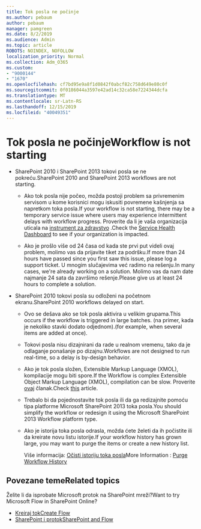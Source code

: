 ```yaml
---
title: Tok posla ne počinje
ms.author: pebaum
author: pebaum
manager: pamgreen
ms.date: 8/2/2019
ms.audience: Admin
ms.topic: article
ROBOTS: NOINDEX, NOFOLLOW
localization_priority: Normal
ms.collection: Adm_O365
ms.custom:
- "9000144"
- "1670"
ms.openlocfilehash: cf7bd95e9a8f1d0842f0abcf82c758d649e80c0f
ms.sourcegitcommit: 0f0186044a3597e42ad14c32ca58e7224344dcfa
ms.translationtype: MT
ms.contentlocale: sr-Latn-RS
ms.lasthandoff: 12/15/2019
ms.locfileid: "40049351"
---
```

# <a name="workflow-is-not-starting"></a><span data-ttu-id="5ffa9-102">Tok posla ne počinje</span><span class="sxs-lookup"><span data-stu-id="5ffa9-102">Workflow is not starting</span></span>

- <span data-ttu-id="5ffa9-103">SharePoint 2010 i SharePoint 2013 tokovi posla se ne pokreću.</span><span class="sxs-lookup"><span data-stu-id="5ffa9-103">SharePoint 2010 and SharePoint 2013 workflows are not starting.</span></span>

    - <span data-ttu-id="5ffa9-104">Ako tok posla nije počeo, možda postoji problem sa privremenim servisom u kome korisnici mogu iskusiti povremene kašnjenja sa napretkom toka posla.</span><span class="sxs-lookup"><span data-stu-id="5ffa9-104">If your workflow is not starting, there may be a temporary service issue where users may experience intermittent delays with workflow progress.</span></span> <span data-ttu-id="5ffa9-105">Proverite da li je vaša organizacija uticala na [instrument za zdravstvo](https:/admin.microsoft.com/AdminPortal/Home#/servicehealth) .</span><span class="sxs-lookup"><span data-stu-id="5ffa9-105">Check the [Service Health Dashboard](https:/admin.microsoft.com/AdminPortal/Home#/servicehealth) to see if your organization is impacted.</span></span>

    - <span data-ttu-id="5ffa9-106">Ako je prošlo više od 24 časa od kada ste prvi put videli ovaj problem, molimo vas da prijavite tiket za podršku.</span><span class="sxs-lookup"><span data-stu-id="5ffa9-106">If more than 24 hours have passed since you first saw this issue, please log a support ticket.</span></span> <span data-ttu-id="5ffa9-107">U mnogim slučajevima već radimo na rešenju.</span><span class="sxs-lookup"><span data-stu-id="5ffa9-107">In many cases, we're already working on a solution.</span></span> <span data-ttu-id="5ffa9-108">Molimo vas da nam date najmanje 24 sata da završimo rešenje.</span><span class="sxs-lookup"><span data-stu-id="5ffa9-108">Please give us at least 24 hours to complete a solution.</span></span>

- <span data-ttu-id="5ffa9-109">SharePoint 2010 tokovi posla su odloženi na početnom ekranu.</span><span class="sxs-lookup"><span data-stu-id="5ffa9-109">SharePoint 2010 workflows delayed on start.</span></span>

    - <span data-ttu-id="5ffa9-110">Ovo se dešava ako se tok posla aktivira u velikim grupama.</span><span class="sxs-lookup"><span data-stu-id="5ffa9-110">This occurs if the workflow is triggered in large batches.</span></span> <span data-ttu-id="5ffa9-111">(na primer, kada je nekoliko stavki dodato odjednom).</span><span class="sxs-lookup"><span data-stu-id="5ffa9-111">(for example, when several items are added at once).</span></span>

    - <span data-ttu-id="5ffa9-112">Tokovi posla nisu dizajnirani da rade u realnom vremenu, tako da je odlaganje ponašanje po dizajnu.</span><span class="sxs-lookup"><span data-stu-id="5ffa9-112">Workflows are not designed to run real-time, so a delay is by-design behavior.</span></span>

   -  <span data-ttu-id="5ffa9-113">Ako je tok posla složen, Extensible Markup Language (XMOL), kompilacije mogu biti spore.</span><span class="sxs-lookup"><span data-stu-id="5ffa9-113">If the Workflow is complex Extensible Object Markup Language (XMOL), compilation can be slow.</span></span> <span data-ttu-id="5ffa9-114">Proverite [ovaj](https://support.microsoft.com//kb/3043697) članak.</span><span class="sxs-lookup"><span data-stu-id="5ffa9-114">Check [this](https://support.microsoft.com//kb/3043697) article.</span></span>

    - <span data-ttu-id="5ffa9-115">Trebalo bi da pojednostavite tok posla ili da ga redizajnite pomoću tipa platforme Microsoft SharePoint 2013 toka posla.</span><span class="sxs-lookup"><span data-stu-id="5ffa9-115">You should simplify the workflow or redesign it using the Microsoft SharePoint 2013 Workflow platform type.</span></span>

    - <span data-ttu-id="5ffa9-116">Ako je istorija toka posla odrasla, možda ćete želeti da ih počistite ili da kreirate novu listu istorije.</span><span class="sxs-lookup"><span data-stu-id="5ffa9-116">If your workflow history has grown large, you may want to purge the items or create a new history list.</span></span>

        <span data-ttu-id="5ffa9-117">Više informacija: [Očisti istoriju toka posla](https://blogs.technet.microsoft.com/marj/2015/08/07/sharepoint-2010-workflows-best-practice-purge-workflow-history-list-items/)</span><span class="sxs-lookup"><span data-stu-id="5ffa9-117">More Information : [Purge Workflow History](https://blogs.technet.microsoft.com/marj/2015/08/07/sharepoint-2010-workflows-best-practice-purge-workflow-history-list-items/)</span></span>


## <a name="related-topics"></a><span data-ttu-id="5ffa9-118">Povezane teme</span><span class="sxs-lookup"><span data-stu-id="5ffa9-118">Related topics</span></span>
<span data-ttu-id="5ffa9-119">Želite li da isprobate Microsoft protok na SharePoint mreži?</span><span class="sxs-lookup"><span data-stu-id="5ffa9-119">Want to try Microsoft Flow in SharePoint Online?</span></span>
- [<span data-ttu-id="5ffa9-120">Kreiraj tok</span><span class="sxs-lookup"><span data-stu-id="5ffa9-120">Create Flow</span></span>](https://support.office.com/article/Create-a-flow-for-a-list-or-library-in-SharePoint-Online-or-OneDrive-for-Business-a9c3e03b-0654-46af-a254-20252e580d01) 
- [<span data-ttu-id="5ffa9-121">SharePoint i protok</span><span class="sxs-lookup"><span data-stu-id="5ffa9-121">SharePoint and Flow</span></span>](https://flow.microsoft.com/blog/sharepoint-and-flow/) 


